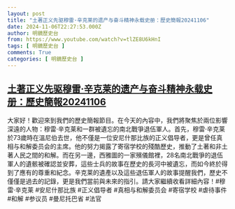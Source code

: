 ```yaml
---
layout: post
title: "土著正义先驱穆雷·辛克莱的遗产与奋斗精神永载史册：歷史簡報20241106"
date: 2024-11-06T22:27:53.000Z
author: 明鏡歷史台
from: https://www.youtube.com/watch?v=tlZE8U6kHnI
tags: [ 明鏡歷史台 ]
comments: True
categories: [ 明鏡歷史台 ]
---
```

<!--1730932073000-->
[土著正义先驱穆雷·辛克莱的遗产与奋斗精神永载史册：歷史簡報20241106](https://www.youtube.com/watch?v=tlZE8U6kHnI)
------

<div>
大家好！歡迎來到我們的歷史簡報節目。在今天的內容中，我們將聚焦於兩位影響深遠的人物：穆雷·辛克莱和一群被遺忘的南北戰爭退伍軍人。首先，穆雷·辛克莱於73歲時在溫尼伯去世，他不僅是一位安尼什那比族的正义倡导者，更是曾任真相与和解委员会的主席。他的努力揭露了寄宿学校的殘酷歷史，推動了土著和非土著人民之間的和解。而在另一邊，西雅圖的一家殯儀館裡，28名南北戰爭的退伍軍人的遺骸被確認並安葬，這些士兵的故事在歷史的長河中被遺忘，而如今終於得到了應有的尊重和紀念。辛克莱的遺產以及這些退伍軍人的故事提醒我們，歷史不僅僅是過去的記錄，更是我們當前與未來的指引。請大家繼續收看詳細內容！#穆雷·辛克莱 #安尼什那比族 #正义倡导者 #真相与和解委员会 #寄宿学校 #虐待事件 #和解 #参议员 #曼尼托巴省 #法官
</div>

